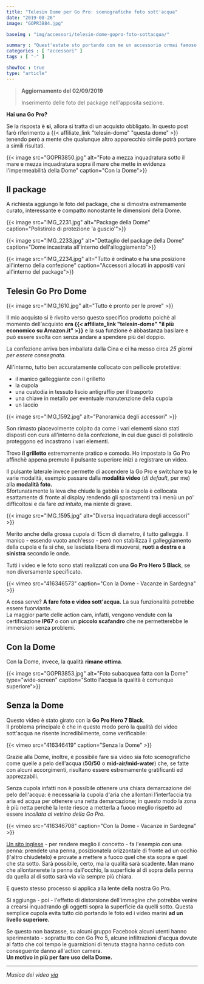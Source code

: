 ```yaml
---
title: "Telesin Dome per Go Pro: scenografiche foto sott'acqua"
date: "2019-08-26"
image: "GOPR3884.jpg"

baseimg : "img/accessori/telesin-dome-gopro-foto-sottacqua/"

summary : "Quest'estate sto portando con me un accessorio ormai famoso ed interessante, il Telesin Dome per Go Pro. Vediamo come si è comportata!"
categories : [ "accessori" ]
tags : [ "-" ]

showToc : true
type: "article"
---
```


> **Aggiornamento del 02/09/2019**
>
> Inserimento delle foto del package nell'apposita sezione.

**Hai una Go Pro?**

Se la risposta è **si**, allora si tratta di un acquisto obbligato. In questo post farò riferimento a {{< affiliate_link "telesin-dome" "questa dome" >}} tenendo però a mente che qualunque altro apparecchio simile potrà portare a simili risultati.

{{< image src="GOPR3850.jpg" alt="Foto a mezza inquadratura sotto il mare e mezza inquadratura sopra il mare che mette in evidenza l'impermeabilità della Dome" caption="Con la Dome">}}

## Il package

A richiesta aggiungo le foto del package, che si dimostra estremamente curato, interessante e compatto nonostante le dimensioni della Dome.

{{< image src="IMG_2231.jpg" alt="Package della Dome" caption="Polistirolo di protezione 'a guscio'">}}

{{< image src="IMG_2233.jpg" alt="Dettaglio del package della Dome" caption="Dome incastrata all'interno dell'alloggiamento">}}

{{< image src="IMG_2234.jpg" alt="Tutto è ordinato e ha una posizione all'interno della confezione" caption="Accessori allocati in appositi vani all'interno del package">}}

## Telesin Go Pro Dome

{{< image src="IMG_1610.jpg" alt="Tutto è pronto per le prove" >}}

Il mio acquisto si è rivolto verso questo specifico prodotto poichè al momento dell'acquisto **era {{< affiliate_link "telesin-dome" "il più economico su Amazon.it" >}}** e la sua funzione è abbastanza basilare e può essere svolta con senza andare a spendere più del doppio.

La confezione arriva ben imballata dalla Cina e ci ha messo circa _25 giorni per essere consegnata._

All'interno, tutto ben accuratamente collocato con pellicole protettive:

- il manico galleggiante con il grilletto
- la cupola
- una custodia in tessuto liscio antigraffio per il trasporto
- una chiave in metallo per eventuale manutenzione della cupola
- un laccio

{{< image src="IMG_1592.jpg" alt="Panoramica degli accessori" >}}

Son rimasto piacevolmente colpito da come i vari elementi siano stati disposti con cura all'interno della confezione, in cui due gusci di polistirolo proteggono ed incastrano i vari elementi.

Trovo **il grilletto** estremamente pratico e comodo. Ho impostato la Go Pro affinchè appena premuto il pulsante superiore inizi a registrare un video.

Il pulsante laterale invece permette di accendere la Go Pro e switchare tra le varie modalità, esempio passare dalla **modalità video** (_di default_, per me) alla **modalità foto.**  
Sfortunatamente la leva che chiude la gabbia e la cupola è collocata esattamente di fronte al display rendendo gli spostamenti tra i menù un po' difficoltosi e da fare _ad intuito_, ma niente di grave.

{{< image src="IMG_1595.jpg" alt="Diversa inquadratura degli accessori" >}}

Merito anche della grossa cupola di 15cm di diametro, il tutto galleggia. Il manico - essendo vuoto anch'esso - però non stabilizza il galleggiamento della cupola e fa si che, se lasciata libera di muoversi, **ruoti a destra e a sinistra** secondo le onde.

Tutti i video e le foto sono stati realizzati con una **Go Pro Hero 5 Black**, se non diversamente specificato.

{{< vimeo src="416346573" caption="Con la Dome - Vacanze in Sardegna" >}}

A cosa serve? **A fare foto e video sott'acqua.** La sua funzionalità potrebbe essere fuorviante.  
La maggior parte delle action cam, infatti, vengono vendute con la certificazione **IP67** o con un **piccolo scafandro** che ne permetterebbe le immersioni senza problemi.

## Con la Dome

Con la Dome, invece, la qualità **rimane ottima**.

{{< image src="GOPR3853.jpg" alt="Foto subacquea fatta con la Dome" type="wide-screen" caption="Sotto l'acqua la qualità è comunque superiore">}}

## Senza la Dome

Questo video è stato girato con la **Go Pro Hero 7 Black**.  
Il problema principale è che in questo modo però la qualità dei video sott'acqua ne risente incredibilmente, come verificabile:

{{< vimeo src="416346419" caption="Senza la Dome" >}}

Grazie alla Dome, inoltre, è possibile fare sia video sia foto scenografiche come quelle a pelo dell'acqua (**50/50** o **mid-air/mid-water**) che, se fatte con alcuni accorgimenti, risultano essere estremamente gratificanti ed apprezzabili.

Senza cupola infatti non è possibile ottenere una chiara demarcazione del pelo dell'acqua: è necessaria la cupola d'aria che allontani l'interfaccia tra aria ed acqua per ottenere una netta demarcazione; in questo modo la zona è più netta perchè la lente riesce a metterla a fuoco meglio rispetto ad essere _incollata al vetrino della Go Pro._

{{< vimeo src="416346708" caption="Con la Dome - Vacanze in Sardegna" >}}

[Un sito inglese](https://www.spotmydive.com/en/news/gopro-dome-housing-for-split-underwater-photography) - per rendere meglio il concetto - fa l'esempio con una penna: prendete una penna, posizionatela orizzontale di fronte ad un occhio (l'altro chiudetelo) e provate a mettere a fuoco quel che sta sopra e quel che sta sotto. Sarà possibile, certo, ma la qualità sarà scadente. Man mano che allontanerete la penna dall'occhio, la superficie al di sopra della penna da quella al di sotto sarà via via sempre più chiara.

E questo stesso processo si applica alla lente della nostra Go Pro.

Si aggiunga - poi - l'effetto di distorsione dell'immagine che potrebbe venire a crearsi inquadrando gli oggetti sopra la superficie da quelli sotto. Questa semplice cupola evita tutto ciò portando le foto ed i video marini **ad un livello superiore.**

Se questo non bastasse, su alcuni gruppo Facebook alcuni utenti hanno sperimentato - soprattu tto con Go Pro 5, alcune infiltrazioni d'acqua dovute al fatto che col tempo le guarnizioni di tenuta stagna hanno ceduto con conseguente danno all'action camera.  
**Un motivo in più per fare uso della Dome.**

* * *

_Musica dei video [via](https://soundcloud.com/ikson)_
